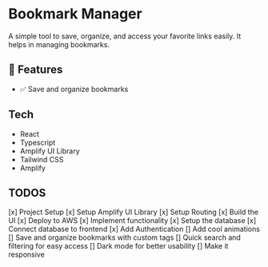 # Bookmark Manager

A simple tool to save, organize, and access your favorite links easily. It helps in managing bookmarks.

## 🚀 Features

- ✅ Save and organize bookmarks

## Tech

- React
- Typescript
- Amplify UI Library
- Tailwind CSS
- Amplify

## TODOS

[x] Project Setup
[x] Setup Amplify UI Library
[x] Setup Routing
[x] Build the UI
[x] Deploy to AWS
[x] Implement functionality
[x] Setup the database
[x] Connect database to frontend
[x] Add Authentication
[] Add cool animations
[] Save and organize bookmarks with custom tags
[] Quick search and filtering for easy access
[] Dark mode for better usability
[] Make it responsive
